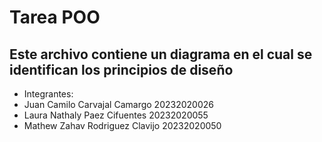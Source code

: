 # Tarea POO

## Este archivo contiene un diagrama en el cual se identifican los principios de diseño 


- Integrantes:
- Juan Camilo Carvajal Camargo 20232020026
- Laura Nathaly Paez Cifuentes 20232020055
- Mathew Zahav Rodriguez Clavijo 20232020050
